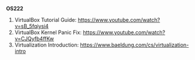 **OS222**

1. VirtualBox Tutorial Guide: https://www.youtube.com/watch?v=sB_5fqiysi4
2. VirtualBox Kernel Panic Fix: https://www.youtube.com/watch?v=CJQyfb4ffKw
3. Virtualization Introduction: https://www.baeldung.com/cs/virtualization-intro
